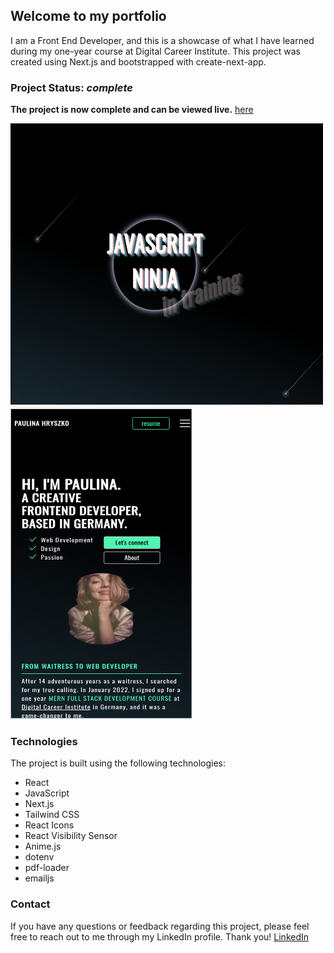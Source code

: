 

## Welcome to my portfolio

I am a Front End Developer, and this is a showcase of what I have learned during my one-year course at Digital Career Institute. This project was created using Next.js and bootstrapped with create-next-app.


### Project Status: _complete_ 
**The project is now complete and can be viewed live.** [here](https://portfolio2023-eta.vercel.app/)



<img src='./src/assets/projects/portfolio.png' width='500' height='450' />
<img src='./src/assets/projects/portfolio_mobile.png' width='290' height='500' />

### Technologies
The project is built using the following technologies:

- React
- JavaScript
- Next.js
- Tailwind CSS
- React Icons
- React Visibility Sensor
- Anime.js
- dotenv
- pdf-loader
- emailjs


### Contact
If you have any questions or feedback regarding this project, please feel free to reach out to me through my LinkedIn profile. Thank you! [LinkedIn](https://www.linkedin.com/in/paulina-hryszko/)